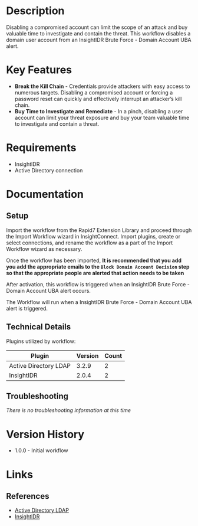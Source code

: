 # Description

Disabling a compromised account can limit the scope of an attack and buy valuable time to investigate and contain the threat. This workflow disables a domain user account from an InsightIDR Brute Force - Domain Account UBA alert.

# Key Features

* **Break the Kill Chain** - Credentials provide attackers with easy access to numerous targets. Disabling a compromised account or forcing a password reset can quickly and effectively interrupt an attacker’s kill chain.
* **Buy Time to Investigate and Remediate** - In a pinch, disabling a user account can limit your threat exposure and buy your team valuable time to investigate and contain a threat. 

# Requirements

* InsightIDR
* Active Directory connection

# Documentation

## Setup

Import the workflow from the Rapid7 Extension Library and proceed through the Import Workflow wizard in InsightConnect. Import plugins, create or select connections, and rename the workflow as a part of the Import Workflow wizard as necessary.

Once the workflow has been imported, **It is recommended that you add you add the appropriate emails to the `Block Domain Account Decision` step so that the appropriate people are alerted that action needs to be taken**

After activation, this workflow is triggered when an InsightIDR Brute Force - Domain Account UBA alert occurs.



The Workflow will run when a InsightIDR Brute Force - Domain Account UBA alert is triggered.

## Technical Details

Plugins utilized by workflow:

|Plugin|Version|Count|
|----|----|--------|
|Active Directory LDAP|3.2.9|2|
|InsightIDR|2.0.4|2|

## Troubleshooting

_There is no troubleshooting information at this time_

# Version History

* 1.0.0 - Initial workflow

# Links

## References

* [Active Directory LDAP](https://extensions.rapid7.com/extension/active_directory_ldap)
* [InsightIDR](https://www.rapid7.com/products/insightidr/)
